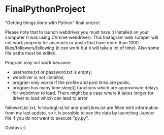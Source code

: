 # FinalPythonProject
 "Getting things done with Python" final project

Please note that to launch webdriver you must have it installed on your computer (I was using Chrome webdriver).
This Instagram web scraper will not work properly for accounts or posts that have more than 1000 likes/followers/following (it can work but it will take a lot of time).
Also some file paths must be edited.

Program may not work because:
- username.txt or password.txt is empty,
- webdriver is not installed,
- program only works if the profile and post links are public,
- program has many time.sleep() functions which are approximate delays for webdriver to load. There might be a case where it takes longer for driver to load which can lead to error.


followerList.txt, followingList.txt and postLikes.txt are filled with information from my last update, so it is possible to see the data by launching Jupyter file if you do not want to execute "py.py".

Gustavs :)